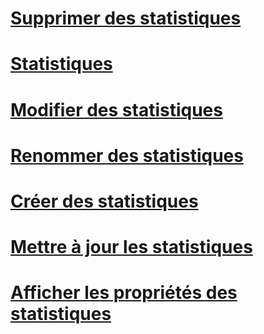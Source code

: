 # [Supprimer des statistiques](delete-statistics.md)
# [Statistiques](statistics.md)
# [Modifier des statistiques](modify-statistics.md)
# [Renommer des statistiques](rename-statistics.md)
# [Créer des statistiques](create-statistics.md)
# [Mettre à jour les statistiques](update-statistics.md)
# [Afficher les propriétés des statistiques](view-statistics-properties.md)
